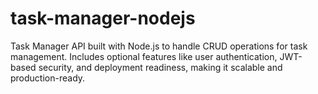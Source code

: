 # task-manager-nodejs
Task Manager API built with Node.js to handle CRUD operations for task management. Includes optional features like user authentication, JWT-based security, and deployment readiness, making it scalable and production-ready.
